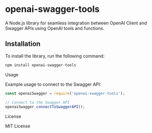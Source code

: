 # openai-swagger-tools

A Node.js library for seamless integration between OpenAI Client and Swagger APIs using OpenAI tools and functions.

## Installation

To install the library, run the following command:

```bash
npm install openai-swagger-tools
```

Usage

Example usage to connect to the Swagger API:

```javascript
const openaiSwagger = require('openai-swagger-tools');

// Connect to the Swagger API
openaiSwagger.connectToSwaggerAPI();
```

License

MIT License